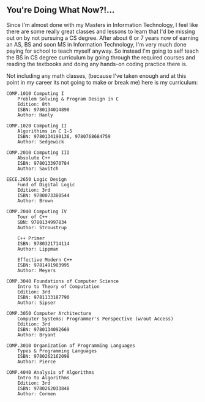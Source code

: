 ## You're Doing What Now?!...

Since I'm almost done with my Masters in Information Technology, I feel like there are some really great classes and lessons to learn that I'd be missing out on by not pursuing a CS degree. After about 6 or 7 years now of earning an AS, BS and soon MS in Information Technology, I'm very much done paying for school to teach myself anyway. So instead I'm going to self teach the BS in CS degree curriculum by going through the required courses and reading the textbooks and doing any hands-on coding practice there is. 

Not including any math classes, (because I've taken enough and at this point in my career its not going to make or break me) here is my curriculum:


```gherkin
COMP.1010 Computing I 
	Problem Solving & Program Design in C
	Edition: 8th
	ISBN: 9780134014890
	Author: Hanly 

COMP.1020 Computing II
	Algorithims in C 1-5
	ISBN: 9780134190136, 9780768684759
	Author: Sedgewick 
	
COMP.2010 Computing III
	Absolute C++
	ISBN: 9780133970784
	Author: Savitch 

EECE.2650 Logic Design 
	Fund of Digital Logic
	Edition: 3rd
	ISBN: 9780073380544
	Author: Brown 
	
COMP.2040 Computing IV
	Tour of C++
	SBN: 9780134997834
	Author: Stroustrup 
	
	C++ Primer
	ISBN: 9780321714114
	Author: Lippman 
	
	Effective Modern C++
	ISBN: 9781491903995
	Author: Meyers 
	
COMP.3040 Foundations of Computer Science
	Intro to Theory of Computation
	Edition: 3rd
    ISBN: 9781133187790
    Author: Sipser
    
COMP.3050 Computer Architecture 
	Computer Systems: Programmer's Perspective (w/out Access)
	Edition: 3rd
   	ISBN: 9780134092669
	Author: Bryant 
	
COMP.3010 Organization of Programming Languages
	Types & Programming Languages
	ISBN: 9780262162098
	Author: Pierce 
	
COMP.4040 Analysis of Algorithms
	Intro to Algorithms
	Edition: 3rd
	ISBN: 9780262033848
	Author: Cormen 
```